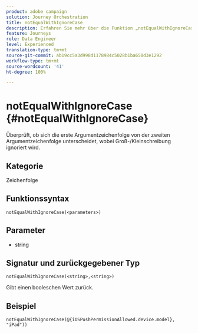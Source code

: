 ```yaml
---
product: adobe campaign
solution: Journey Orchestration
title: notEqualWithIgnoreCase
description: Erfahren Sie mehr über die Funktion „notEqualWithIgnoreCase“
feature: Journeys
role: Data Engineer
level: Experienced
translation-type: tm+mt
source-git-commit: ab19cc5a3d998d1178984c5028b1ba650d3e1292
workflow-type: tm+mt
source-wordcount: '41'
ht-degree: 100%

---
```



# notEqualWithIgnoreCase {#notEqualWithIgnoreCase}

Überprüft, ob sich die erste Argumentzeichenfolge von der zweiten Argumentzeichenfolge unterscheidet, wobei Groß-/Kleinschreibung ignoriert wird.

## Kategorie

Zeichenfolge

## Funktionssyntax

`notEqualWithIgnoreCase(<parameters>)`

## Parameter

* string

## Signatur und zurückgegebener Typ

`notEqualWithIgnoreCase(<string>,<string>)`

Gibt einen booleschen Wert zurück.

## Beispiel

`notEqualWithIgnoreCase(@{iOSPushPermissionAllowed.device.model}, "iPad"))`
